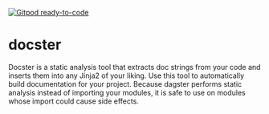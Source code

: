 [![Gitpod ready-to-code](https://img.shields.io/badge/Gitpod-ready--to--code-blue?logo=gitpod)](https://gitpod.io/#https://github.com/BujarMurati/docster)

# docster
Docster is a static analysis tool that extracts doc strings from your code and inserts them into any Jinja2 of your liking.
Use this tool to automatically build documentation for your project.
Because dagster performs static analysis instead of importing your modules, it is safe to use on modules whose import could cause side effects.

